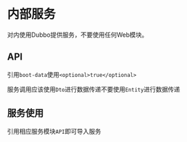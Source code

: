 # 内部服务

对内使用Dubbo提供服务，不要使用任何Web模块。

## API

引用`boot-data`使用`<optional>true</optional>`

服务调用应该使用`Dto`进行数据传递不要使用`Entity`进行数据传递

## 服务使用

引用相应服务模块`API`即可导入服务
